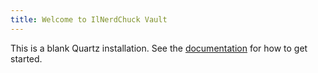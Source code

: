 ```yaml
---
title: Welcome to IlNerdChuck Vault
---
```


This is a blank Quartz installation.
See the [documentation](https://quartz.jzhao.xyz) for how to get started.

